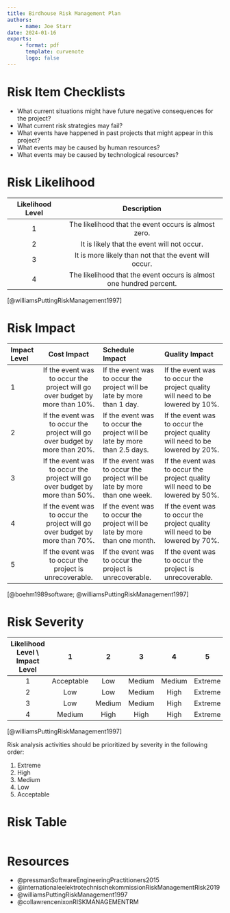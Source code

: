 ```yaml
---
title: Birdhouse Risk Management Plan
authors:
    - name: Joe Starr
date: 2024-01-16
exports:
    - format: pdf
      template: curvenote
      logo: false
---
```


# Risk Item Checklists

-   What current situations might have future negative consequences for the project?
-   What current risk strategies may fail?
-   What events have happened in past projects that might appear in this project?
-   What events may be caused by human resources?
-   What events may be caused by technological resources?

# Risk Likelihood

| Likelihood Level |                             Description                             |
| :--------------: | :-----------------------------------------------------------------: |
|        1         |        The likelihood that the event occurs is almost zero.         |
|        2         |             It is likely that the event will not occur.             |
|        3         |        It is more likely than not that the event will occur.        |
|        4         | The likelihood that the event occurs is almost one hundred percent. |

[@williamsPuttingRiskManagement1997]

# Risk Impact

| Impact Level |                                 Cost Impact                                 | Schedule Impact                                                            | Quality Impact                                                                |
| :----------- | :-------------------------------------------------------------------------: | :------------------------------------------------------------------------- | :---------------------------------------------------------------------------- |
| 1            | If the event was to occur the project will go over budget by more than 10%. | If the event was to occur the project will be late by more than 1 day.     | If the event was to occur the project quality will need to be lowered by 10%. |
| 2            | If the event was to occur the project will go over budget by more than 20%. | If the event was to occur the project will be late by more than 2.5 days.  | If the event was to occur the project quality will need to be lowered by 20%. |
| 3            | If the event was to occur the project will go over budget by more than 50%. | If the event was to occur the project will be late by more than one week.  | If the event was to occur the project quality will need to be lowered by 50%. |
| 4            | If the event was to occur the project will go over budget by more than 70%. | If the event was to occur the project will be late by more than one month. | If the event was to occur the project quality will need to be lowered by 70%. |
| 5            |           If the event was to occur the project is unrecoverable.           | If the event was to occur the project is unrecoverable.                    | If the event was to occur the project is unrecoverable.                       |

[@boehm1989software; @williamsPuttingRiskManagement1997]

# Risk Severity

| Likelihood Level \ Impact Level |     1      |   2    |   3    |   4    |    5    |
| :-----------------------------: | :--------: | :----: | :----: | :----: | :-----: |
|                1                | Acceptable |  Low   | Medium | Medium | Extreme |
|                2                |    Low     |  Low   | Medium |  High  | Extreme |
|                3                |    Low     | Medium | Medium |  High  | Extreme |
|                4                |   Medium   |  High  |  High  |  High  | Extreme |

[@williamsPuttingRiskManagement1997]

Risk analysis activities should be prioritized by severity in the following
order:

1. Extreme
2. High
3. Medium
4. Low
5. Acceptable

# Risk Table

```{include} sections/risk_table.md

```

# Resources

-   @pressmanSoftwareEngineeringPractitioners2015
-   @internationaleelektrotechnischekommissionRiskManagementRisk2019
-   @williamsPuttingRiskManagement1997
-   @collawrencenixonRISKMANAGEMENTRM

